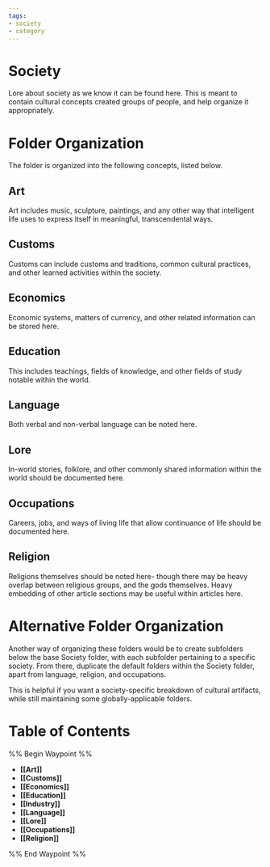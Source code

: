 ```yaml
---
tags:
- society
- category
---
```

# Society
Lore about society as we know it can be found here. This is meant to contain cultural concepts created groups of people, and help organize it appropriately.
# Folder Organization
The folder is organized into the following concepts, listed below.
## Art
Art includes music, sculpture, paintings, and any other way that intelligent life uses to express itself in meaningful, transcendental ways.
## Customs
Customs can include customs and traditions, common cultural practices, and other learned activities within the society.
## Economics
Economic systems, matters of currency, and other related information can be stored here.
## Education
This includes teachings, fields of knowledge, and other fields of study notable within the world.
## Language
Both verbal and non-verbal language can be noted here.
## Lore
In-world stories, folklore, and other commonly shared information within the world should be documented here.
## Occupations
Careers, jobs, and ways of living life that allow continuance of life should be documented here.
## Religion
Religions themselves should be noted here- though there may be heavy overlap between religious groups, and the gods themselves. Heavy embedding of other article sections may be useful within articles here.
# Alternative Folder Organization
Another way of organizing these folders would be to create subfolders below the base Society folder, with each subfolder pertaining to a specific society. From there, duplicate the default folders within the Society folder, apart from language, religion, and occupations. 

This is helpful if you want a society-specific breakdown of cultural artifacts, while still maintaining some globally-applicable folders.
# Table of Contents
%% Begin Waypoint %%
- **[[Art]]**
- **[[Customs]]**
- **[[Economics]]**
- **[[Education]]**
- **[[Industry]]**
- **[[Language]]**
- **[[Lore]]**
- **[[Occupations]]**
- **[[Religion]]**

%% End Waypoint %%
